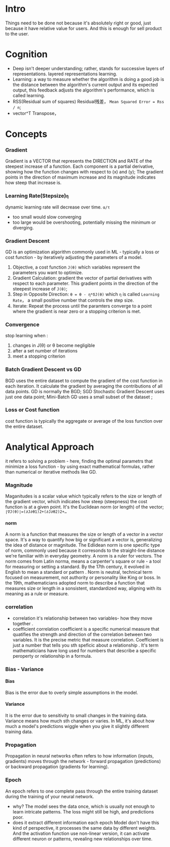 # Intro
Things need to be done not because it's absolutely right or good, just because it have relative value for users.
And this is enough for sell product to the user.

# Cognition
- Deep isn't deeper understanding; rather, stands for successive layers of representations. layered representations learning.
- Learning: a way to measure whether the algorithm is doing a good job is the distance between the algorithm's current output and its expected output, this feedback adjusts the algorithm's performance, which is called learning.
- RSS(Residual sum of squares)
Residual残差， `Mean Squared Error = Rss / n`;
- vector^T
Transpose，
# Concepts
### Gradient
Gradient is a VECTOR that represents the DIRECTION and RATE of the steepest increase of a function.
Each component is a partial derivative, showing how the function changes with respect to (x) and (y);
The gradient points in the direction of maximum increase and its magnitude indicates how steep that increase is.
### Learning Rate(Stepsize)`η`
dynamic learning rate will decrease over time. `α/τ`
- too small would slow converging
- too large would be overshooting, potentially missing the minimum or diverging.
### Gradient Descent
GD is an optimization algorithm commonly used in ML - typically a loss or cost function - by iteratively adjusting the parameters of a model.
1. Objective, a cost function `J(θ)` which variables represent the parameters you want to optimize.
2. Gradient Calculation: gradient the vector of partial derivatives with respect to each parameter. This gradient points in the direction of the steepest increase of `J(θ)`;
3. Step in Opposite Direction: `θ = θ - η*δJ(θ)` which `η` is called `Learning Rate`， a small positive number that controls the step size.
4. Iterate: Repeat the process until the paramters converge to a point where the gradient is near zero or a stopping criterion is met.
### Convergence
stop learning when :
1. changes in J(θ) or θ become negligible
2. after a set number of iterations
3. meet a stopping criterion

### Batch Gradient Descent vs GD
BGD uses the entire dataset to compute the gradient of the cost function in each iteration.
It calculate the gradient by averaging the contributions of all data points.
GD is normally the BGD;
SGD Stochastic Gradient Descent uses just one data point;
Mini-Batch GD uses a small subset of the dataset ;
### Loss or Cost function
cost function is typically the aggregate or average of the loss function over the entire dataset.
# Analytical Approach
it refers to solving a problem - here, finding the optimal parametrs that minimize a loss function - by using exact mathematical formulas, rather than numerical or iterative methods like GD.
### Magnitude
Maganitudes is a scalar value which typically refers to the size or length of the gradient vector, which indicates how steep (steepness) the cost function is at a given point.
It's the Euclidean norm (or length) of the vector;   `∣∇J(θ)∣=(∂J∂θ1)2+(∂J∂θ2)2+…`
#### norm
A norm is a function that measures the size or length of a vector in a vector space.
It's a way to quantify how big or significant a vector is, generalizing the idea of distance or magnitude.
The Edlidean norm is one specific type of norm, commonly used because it corresonds to the straight-line distance we're familiar with in everyday geometry.
A norm is a ruler for vectors.
The norm comes from Latin norma, means a carpenter's square or rule - a tool for measuring or setting a standard. By the 17th century, it evolved in English to mean a standard or pattern .
Norm is neutral, technical term focused on measurement, not authority or personality like King or boss.
In the 19th, mathematicians adopted norm to describe a function that measures size or length in a sonsistent, standardized way, aligning with its meaning as a rule or measure.

### correlation
- correlation
it's relationship between two variables- how they move together .
- coefficient
correlation coefficient is a specific numerical measure that quatifies the strength and direction of the correlation between two variables.
It is the precise metric that measure correlation.
Coefficient is just a number that tells you sth speficic about a relationship .
It's term mathematicians have long used for numbers that describe a specific peroperty or relationship in a formula.

### Bias - Variance
#### Bias
Bias is the error due to overly simple assumptions in the model.

#### Variance
It is the error due to sensitivity to small changes in the training data.
Variance means how much sth changes or varies.
In ML, it's about how much a model's predictions wiggle when you give it slightly different training data.
### Propagation
Propagation in neural networks often refers to how information (inputs, gradients) moves through the network - forward propagation (predictions) or backward propagation (gradients for learning).
### Epoch
An epoch refers to one complete pass through the entire training dataset during the training of your neural network.
- why?
The model sees the data once, which is usually not enough to learn intricate patterns.
The loss might still be high, and predictions poor.
- does it extract different information each epoch
Model don't have this kind of perspective, it processes the same data by different weights.
And the activation function use non-linear version, it can activate different neuron or patterns, revealing new relationships over time.
